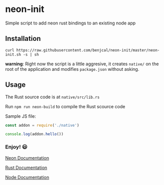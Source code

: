 # neon-init

Simple script to add neon rust bindings to an existing node app

## Installation

`curl https://raw.githubusercontent.com/benjcal/neon-init/master/neon-init.sh -s | sh`

**warning**:
Right now the script is a little aggresive, it creates `native/` on the root
of the application and modifies `package.json` without asking.

## Usage

The Rust source code is at `native/src/lib.rs`

Run `npm run neon-build` to compile the Rust scource code

Sample JS file:
```js
const addon = require('./native')

console.log(addon.hello())
```

### Enjoy! 😃

[Neon Documentation](https://api.neon-bindings.com/neon)

[Rust Documentation](https://doc.rust-lang.org)

[Node Documentation](https://nodejs.org/api)
